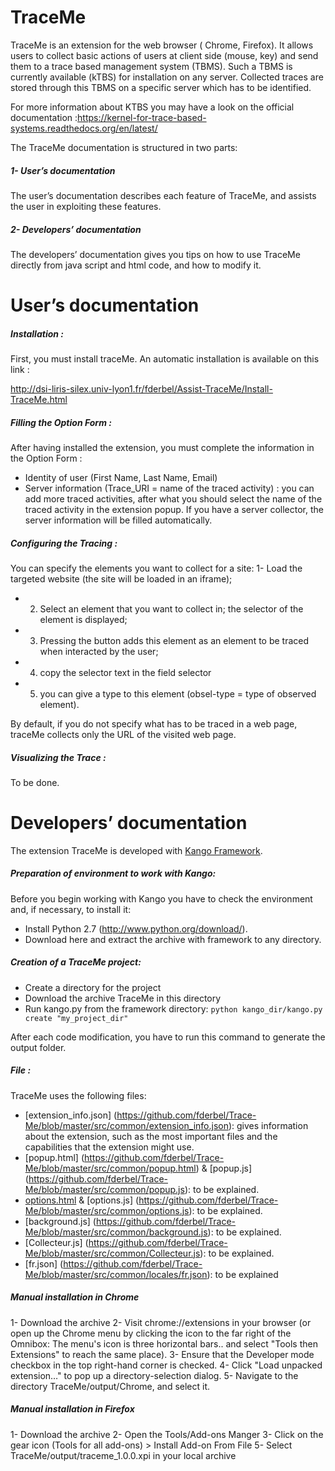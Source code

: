 TraceMe
========


TraceMe is an extension for the web browser ( Chrome, Firefox). It allows users to collect basic actions of users at client side (mouse, key) and send them to a trace based management system (TBMS). Such a TBMS is currently available (kTBS) for installation on any server. Collected traces are stored through this TBMS on a specific server which has to be identified.

For more information about KTBS you may have a look on the official documentation :https://kernel-for-trace-based-systems.readthedocs.org/en/latest/

The TraceMe documentation is structured in two parts:
##### 1- User’s documentation 

 The user’s documentation describes each feature of TraceMe, and assists the user in exploiting these features.

##### 2- Developers’ documentation
 
The developers’ documentation gives you tips on how to use TraceMe directly from java script and html code, and how to modify it.

User’s documentation
====================== 
##### Installation :
First, you must install traceMe. An automatic installation is available on this link :

 http://dsi-liris-silex.univ-lyon1.fr/fderbel/Assist-TraceMe/Install-TraceMe.html
 
##### Filling the Option Form :
After having installed the extension, you must complete the information in the Option Form :
- Identity of user (First Name, Last Name, Email)
- Server information (Trace_URI = name of the traced activity) : you can add more traced activities, after what you should select the name of the traced activity in the extension popup.
If you have a server collector, the server information  will be filled  automatically.

##### Configuring the Tracing :

You can specify the elements  you want to collect for a site: 
1- Load the targeted website (the site will be loaded in an iframe);
- 2) Select an element that you want to collect in;  the selector of the element is displayed;
- 3) Pressing the button adds this element as an element to be traced when interacted by the user;
- 4) copy the selector text in the field selector
- 5) you can give a type to this element (obsel-type = type of observed element).

By default, if you do not specify what has to be traced in a web page, traceMe collects only the URL of the visited web page.

##### Visualizing the Trace :

To be done.

Developers’ documentation
====================== 
The extension TraceMe  is developed with [Kango Framework](http://kangoextensions.com/kango.html).

##### Preparation of environment to work with Kango:
Before you begin working with Kango you have to check the environment and, if necessary, to install it:
- Install Python 2.7 (http://www.python.org/download/).
- Download here and extract the archive with framework to any directory.

##### Creation of a TraceMe project:

- Create a directory for the project
- Download the archive TraceMe in this directory
- Run kango.py from the framework directory: 
 `python kango_dir/kango.py create "my_project_dir"`

After each code modification, you have to run this command to generate the output folder.

##### File :
TraceMe uses the following files:

- [extension_info.json] (https://github.com/fderbel/Trace-Me/blob/master/src/common/extension_info.json): gives information about the extension, such as the most important files and the capabilities that the extension might use.
- [popup.html] (https://github.com/fderbel/Trace-Me/blob/master/src/common/popup.html) & [popup.js] (https://github.com/fderbel/Trace-Me/blob/master/src/common/popup.js): to be explained.
- [options.html](https://github.com/fderbel/Trace-Me/blob/master/src/common/options.html) & [options.js] (https://github.com/fderbel/Trace-Me/blob/master/src/common/options.js): to be explained.
- [background.js] (https://github.com/fderbel/Trace-Me/blob/master/src/common/background.js): to be explained.
- [Collecteur.js] (https://github.com/fderbel/Trace-Me/blob/master/src/common/Collecteur.js): to be explained.
- [fr.json] (https://github.com/fderbel/Trace-Me/blob/master/src/common/locales/fr.json): to be explained

##### Manual installation in Chrome
1- Download the archive
2- Visit chrome://extensions in your browser 
(or open up the Chrome menu by clicking the icon to the far right of the Omnibox: The menu's icon is three horizontal bars.. and select  "Tools then Extensions"  to reach the same place).
3- Ensure that the Developer mode checkbox in the top right-hand corner is checked.
4- Click "Load unpacked extension…" to pop up a directory-selection dialog.
5- Navigate to the directory TraceMe/output/Chrome, and select it.

##### Manual installation in Firefox
1- Download the archive
2- Open the Tools/Add-ons Manger
3- Click on the gear icon (Tools for all add-ons) > Install Add-on From File
5- Select TraceMe/output/traceme_1.0.0.xpi in your local archive


